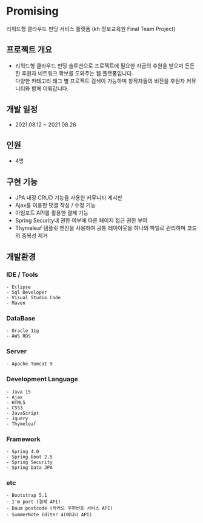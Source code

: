 # Promising

리워드형 클라우드 펀딩 서비스 플랫폼 (kh 정보교육원 Final Team Project)

## 프로젝트 개요

-	리워드형 클라우드 펀딩 솔루션으로 프로젝트에 필요한 자금의 후원을 받으며 든든한 후원자 네트워크 확보를 도와주는 웹 플랫폼입니다. <br/>다양한 카테고리 태그 별 프로젝트 검색이 가능하며 창작자들의 비전을 후원자 커뮤니티와 함께 이뤄갑니다.

## 개발 일정
- 2021.08.12 ~ 2021.08.26

## 인원
- 4명

## 구현 기능
* JPA 내장 CRUD 기능을 사용한 커뮤니티 게시판
* Ajax를 이용한 댓글 작성 / 수정 기능
* 아임포트 API를 활용한 결제 기능
* Spring Security내 권한 여부에 따른 페이지 접근 권한 부여
* Thymeleaf 템플릿 엔진을 사용하여 공통 레이아웃을 하나의 파일로 관리하며 코드의 중복성 제거

## 개발환경

### IDE / Tools
    - Eclipse
    - Sql Developer
    - Visual Studio Code
    - Maven
### DataBase
    - Oracle 11g
    - AWS RDS
### Server
    - Apache Tomcat 9
### Development Language
    - Java 15
    - Ajax
    - HTML5
    - CSS3
    - JavaScript
    - Jquery
    - Thymeleaf
### Framework
    - Spring 4.0
    - Spring boot 2.5
    - Spring Security
    - Spring Data JPA
### etc
    - Bootstrap 5.1
    - I'm port (결제 API)
    - Daum postcode (카카오 우편번호 서비스 API)
    - SummerNote Editer 4(에디터 API)

